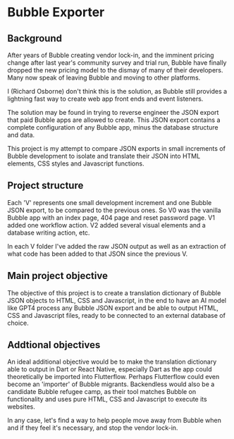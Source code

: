 # Bubble Exporter

## Background

After years of Bubble creating vendor lock-in, and the imminent pricing change after last year's community survey and trial run, Bubble have finally dropped the new pricing model to the dismay of many of their developers. Many now speak of leaving Bubble and moving to other platforms. 

I (Richard Osborne) don't think this is the solution, as Bubble still provides a lightning fast way to create web app front ends and event listeners. 

The solution may be found in trying to reverse engineer the JSON export that paid Bubble apps are allowed to create. This JSON export contains a complete configuration of any Bubble app, minus the database structure and data.

This project is my attempt to compare JSON exports in small increments of Bubble development to isolate and translate their JSON into HTML elements, CSS styles and Javascript functions. 

## Project structure

Each 'V' represents one small development increment and one Bubble JSON export, to be compared to the previous ones. So V0 was the vanilla Bubble app with an index page, 404 page and reset password page. V1 added one workflow action. V2 added several visual elements and a database writing action, etc.

In each V folder I've added the raw JSON output as well as an extraction of what code has been added to that JSON since the previous V. 

## Main project objective

The objective of this project is to create a translation dictionary of Bubble JSON objects to HTML, CSS and Javascript, in the end to have an AI model like GPT4 process any Bubble JSON export and be able to output HTML, CSS and Javascript files, ready to be connected to an external database of choice.

## Addtional objectives

An ideal additional objective would be to make the translation dictionary able to output in Dart or React Native, especially Dart as the app could theoretically be imported into Flutterflow. Perhaps Flutterflow could even become an 'importer' of Bubble migrants. Backendless would also be a candidate Bubble refugee camp, as their tool matches Bubble on functionality and uses pure HTML, CSS and Javascript to execute its websites.

In any case, let's find a way to help people move away from Bubble when and if they feel it's necessary, and stop the vendor lock-in.
